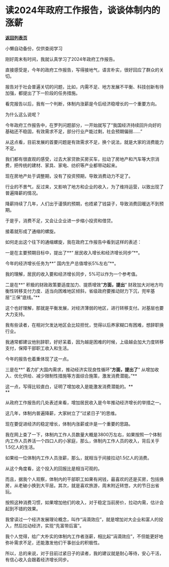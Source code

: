 # 读2024年政府工作报告，谈谈体制内的涨薪

[**返回列表页**](/gzh/费曼的小茶馆)

小懒自动备份，仅供查阅学习

刚好周末有时间，我就认真学习了2024年政府工作报告。  

直接感受是，今年的政府工作报告，写得接地气，语言朴实，很好回应了群众的关切。  

报告对于社会普遍关切的问题，比如，内需不足、地方发展不平衡、科技创新有待加强，都提出了下一阶段的任务措施。

看完报告以后，我有一个判断，体制内涨薪是今后经济稳增长的一个重要方向。  

为什么这么说呢？

今年政府工作报告中，在罗列问题部分，一开始就写了“我国经济持续回升向好的基础还不稳固，有效需求不足，部分行业产能过剩，社会预期偏弱……”

从这点看，目前发展的首要问题是有效需求不足，换个说法，就是大家的消费能力不足。

我们都有很直观的感受，过去大家贷款买房买车，拉动了房地产和汽车等大宗消费，把传统的建材、家具、家电、纺织等产业都带动起来。

现在房地产处于调整期，没有了投资预期，导致消费动力不足了。

行业的不景气，反过来，又影响了地方和企业的收入，为了维持运营，以致出现了普遍降薪的情况。  

降薪持续了几年，人们出于谨慎的预期，也捂紧了钱袋子，导致消费回暖达不到预期。  

于是乎，消费不足，又会让企业进一步缩小投资和借贷。  

接着就形成了通缩的螺旋。  

如何走出这个往下的通缩螺旋，我在政府工作报告中看到这样的表述：  

一是在主要预期目标中，提出了**“ 居民收入增长和经济增长同步”**。

今年的经济增长任务为**“ 国内生产总值增长5%左右”**。

我的理解，居民的收入要和经济增长同步，5%可以作为一个参考值。

二是在**“ 积极的财政政策要适度加力、提质增效”**方面，提出**“
财政加大对地方均衡性转移支付力度、适当向困难地区倾斜，省级政府要推动财力下沉，兜牢基层“三保”底线。”**

这个也好理解，那就是平衡发展，对经济薄弱的地区，进行转移支付。对基层也要大力支持。

我有些读者，在相对欠发达地区会比较担忧，觉得以后养家糊口有困难，想辞职换行业。

我通常都建议他别辞职，好好呆着，因为越是困难的时候，上级越会加大力度转移支付，保障干部职工收入和生活。

今年的报告也着重体现了这一点。

三是在**“ 着力扩大国内需求，推动经济实现良性循环”**方面，提出了**“ 从增加收入、优化供给、减少限制性措施等方面综合施策，激发消费潜能。”**

这一点，写得比较直白，证明了增加收入是能激发消费潜能的。**  
**

从政府工作报告的几处表述来看，增加居民收入是今年推动经济增长的举措之一。

这几年，体制内普遍降薪，大家树立了“过紧日子”的思维。

现在要促进经济的稳定增长，体制内涨薪或许是一个重要的思路。

我在网上查了一下，体制内工作人员数量大概是3800万左右，如果按照一个体制内工作人员养活一个四口人的小家庭，那么，体制内工作人员的收入，背后关乎1.5亿人的生活。

如果给一位体制内工作人员涨薪，那么，就相当于间接拉动1.5亿人的消费。

从这个角度看，这个投入的回报比是相当可观的。  

而且，据我个人观察，体制内的干部职工如果有闲钱，最喜欢的还是买房，包括换房，从老破小换到大平层。其次，就是喜欢旅游，周末附近转悠，大的节日出省玩。  

按照这种消费习惯，如果增加他们的收入，对于稳定当前房价，拉动内需，估计会起到不错的效果。  

我曾读过一个经济发展理论概念，叫作“涓滴效应”，就是增加对大企业和富人的投入，然后拉动经济，实现“先富带后富”。

我个人觉得，给广大朴实的体制内工作者涨薪，相比起“涓滴效应”，不但能更好地弥补需求不足，还能激发他们干事创业的积极性。

所以，总的来说，对于目前过紧日子的读者，我的建议就是耐心等待，安心干活，有信心收入会跟着经济增长同步。

